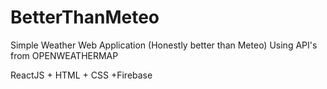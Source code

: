 # BetterThanMeteo
Simple Weather Web Application (Honestly better than Meteo) Using API's from OPENWEATHERMAP

ReactJS + HTML + CSS +Firebase

